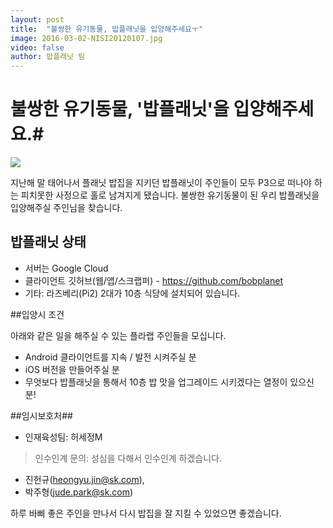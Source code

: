 ```yaml
---
layout: post
title:  "불쌍한 유기동물, 밥플래닛을 입양해주세요ㅜ"
image: 2016-03-02-NISI20120107.jpg
video: false
author: 밥플래닛 팀
---
```


# 불쌍한 유기동물, '밥플래닛'을 입양해주세요.#

![](http://pds.joins.com/news/component/newsis/201201/07/NISI20120107_0005686670_web.jpg)

지난해 말 태어나서 플래닛 밥집을 지키던 밥플래닛이 주인들이 모두 P3으로 떠나야 하는 피치못한 사정으로 홀로 남겨지게 됐습니다. 불쌍한 유기동물이 된 우리 밥플래닛을 입양해주실 주인님을 찾습니다. 

## 밥플래닛 상태

- 서버는 Google Cloud
- 클라이언트 깃허브(웹/앱/스크랩퍼) - https://github.com/bobplanet
- 기타: 라즈베리(Pi2) 2대가 10층 식당에 설치되어 있습니다. 

##입양시 조건

아래와 같은 일을 해주실 수 있는 플라랩 주인들을 모십니다. 
- Android 클라이언트를 지속 / 발전 시켜주실 분
- iOS 버전을 만들어주실 분
- 무엇보다 밥플래닛을 통해서 10층 밥 맛을 업그레이드 시키겠다는 열정이 있으신 분!  

##임시보호처##
- 인재육성팀: 허세정M 

> 인수인계 문의: 성심을 다해서 인수인계 하겠습니다. 
- 진헌규(heongyu.jin@sk.com), 
- 박주형(jude.park@sk.com)

하루 바삐 좋은 주인을 만나서 다시 밥집을 잘 지킬 수 있었으면 좋겠습니다. 
